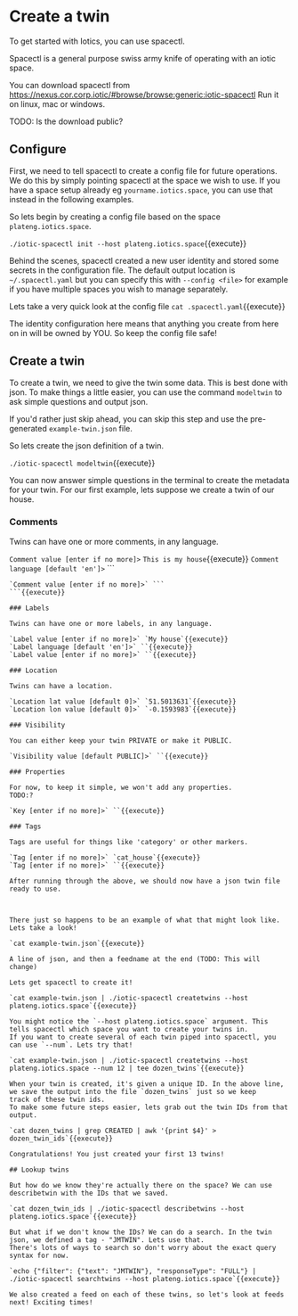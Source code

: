 # Create a twin

To get started with Iotics, you can use spacectl.

Spacectl is a general purpose swiss army knife of operating with an iotic space. 

You can download spacectl from https://nexus.cor.corp.iotic/#browse/browse:generic:iotic-spacectl
Run it on linux, mac or windows.

TODO: Is the download public?

## Configure

First, we need to tell spacectl to create a config file for future operations. We do this by
simply pointing spacectl at the space we wish to use.
If you have a space setup already eg `yourname.iotics.space`, you can use that instead in the following
examples.

So lets begin by creating a config file based on the space `plateng.iotics.space`.

`./iotic-spacectl init --host plateng.iotics.space`{{execute}}

Behind the scenes, spacectl created a new user identity and stored some secrets in the configuration file.
The default output location is `~/.spacectl.yaml` but you can specify this with `--config <file>` for example
if you have multiple spaces you wish to manage separately.

Lets take a very quick look at the config file
`cat .spacectl.yaml`{{execute}}

The identity configuration here means that anything you create from here on in will be owned by YOU. So keep
the config file safe!

## Create a twin

To create a twin, we need to give the twin some data. This is best done with json.
To make things a little easier, you can use the command `modeltwin` to ask simple questions and output json.

If you'd rather just skip ahead, you can skip this step and use the pre-generated `example-twin.json` file.

So lets create the json definition of a twin.

`./iotic-spacectl modeltwin`{{execute}}

You can now answer simple questions in the terminal to create the metadata for your twin.
For our first example, lets suppose we create a twin of our house.

### Comments

Twins can have one or more comments, in any language.

`Comment value [enter if no more]>` `This is my house`{{execute}}
`Comment language [default 'en']>` ```
```{{execute}}
`Comment value [enter if no more]>` ```
```{{execute}}

### Labels

Twins can have one or more labels, in any language.

`Label value [enter if no more]>` `My house`{{execute}}
`Label language [default 'en']>` ``{{execute}}
`Label value [enter if no more]>` ``{{execute}}

### Location

Twins can have a location.

`Location lat value [default 0]>` `51.5013631`{{execute}}
`Location lon value [default 0]>` `-0.1593983`{{execute}}

### Visibility

You can either keep your twin PRIVATE or make it PUBLIC.

`Visibility value [default PUBLIC]>` ``{{execute}}

### Properties

For now, to keep it simple, we won't add any properties.
TODO:?

`Key [enter if no more]>` ``{{execute}}

### Tags

Tags are useful for things like 'category' or other markers.

`Tag [enter if no more]>` `cat_house`{{execute}}
`Tag [enter if no more]>` ``{{execute}}

After running through the above, we should now have a json twin file ready to use.



There just so happens to be an example of what that might look like. Lets take a look!

`cat example-twin.json`{{execute}}

A line of json, and then a feedname at the end (TODO: This will change)

Lets get spacectl to create it!

`cat example-twin.json | ./iotic-spacectl createtwins --host plateng.iotics.space`{{execute}}

You might notice the `--host plateng.iotics.space` argument. This tells spacectl which space you want to create your twins in.
If you want to create several of each twin piped into spacectl, you can use `--num`. Lets try that!

`cat example-twin.json | ./iotic-spacectl createtwins --host plateng.iotics.space --num 12 | tee dozen_twins`{{execute}}

When your twin is created, it's given a unique ID. In the above line, we save the output into the file `dozen_twins` just so we keep
track of these twin ids.
To make some future steps easier, lets grab out the twin IDs from that output.

`cat dozen_twins | grep CREATED | awk '{print $4}' > dozen_twin_ids`{{execute}}

Congratulations! You just created your first 13 twins!

## Lookup twins

But how do we know they're actually there on the space? We can use describetwin with the IDs that we saved.

`cat dozen_twin_ids | ./iotic-spacectl describetwins --host plateng.iotics.space`{{execute}}

But what if we don't know the IDs? We can do a search. In the twin json, we defined a tag - "JMTWIN". Lets use that.
There's lots of ways to search so don't worry about the exact query syntax for now.

`echo {"filter": {"text": "JMTWIN"}, "responseType": "FULL"} | ./iotic-spacectl searchtwins --host plateng.iotics.space`{{execute}}

We also created a feed on each of these twins, so let's look at feeds next! Exciting times!
